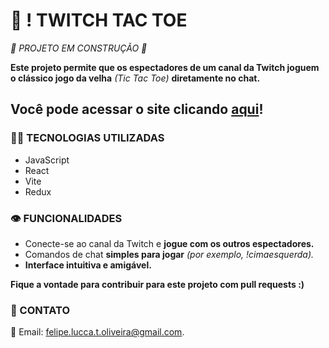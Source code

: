 # **💬 ! TWITCH TAC TOE**

_🚧 PROJETO EM CONSTRUÇÃO 🚧_

**Este projeto permite que os espectadores de um canal da Twitch joguem o clássico jogo da velha** _(Tic Tac Toe)_ **diretamente no chat.**

## **Você pode acessar o site clicando [aqui](https://ofelipelucca.github.io/TwitchTacToe-JS)!**

### **👨‍💻 TECNOLOGIAS UTILIZADAS**

- JavaScript
- React
- Vite
- Redux

### **👁️ FUNCIONALIDADES**

- Conecte-se ao canal da Twitch e **jogue com os outros espectadores.**
- Comandos de chat **simples para jogar** _(por exemplo, !cimaesquerda)._
- **Interface intuitiva e amigável.**

**Fique a vontade para contribuir para este projeto com pull requests :)**

### **📌 CONTATO**

📧 Email: [felipe.lucca.t.oliveira@gmail.com](mailto:felipe.lucca.t.oliveira@gmail.com).
